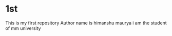 # 1st
This is my first repository
Author name is himanshu maurya 
i am the student of mm university
